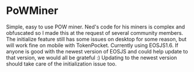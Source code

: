# PoWMiner
Simple, easy to use POW miner.  Ned's code for his miners is complex and obfuscated so I made this at the request of several community members.  The initialize feature still has some issues on desktop for some reason, but will work fine on mobile with TokenPocket.  Currently using EOSJS1.6.  If anyone is good with the newest version of EOSJS and could help update to that version, we would all be grateful :) Updating to the newest version should take care of the initialization issue too.
